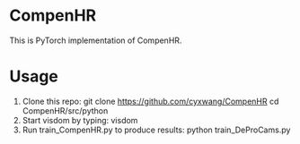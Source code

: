 # CompenHR
This is PyTorch implementation of CompenHR.

# Usage
   1. Clone this repo:
     git clone https://github.com/cyxwang/CompenHR
     cd CompenHR/src/python
   2. Start visdom by typing:
     visdom
   3. Run train_CompenHR.py to produce results:
     python train_DeProCams.py

